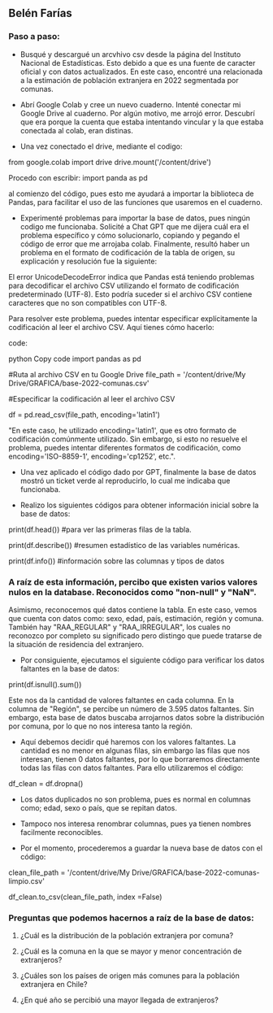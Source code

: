 ## Belén Farías
###  Paso a paso:

- Busqué y descargué un arcvhivo csv desde la página del Instituto Nacional de Estadísticas. Esto debido a que es una fuente de caracter oficial y con datos actualizados. En este caso, encontré una relacionada a la estimación de población extranjera en 2022 segmentada por comunas. 

- Abrí Google Colab y cree un nuevo cuaderno. Intenté conectar mi Google Drive al cuaderno. Por algún motivo, me arrojó error. Descubrí que era porque la cuenta que estaba intentando vincular y la que estaba conectada al colab, eran distinas. 

- Una vez conectado el drive, mediante el codigo: 

from google.colab import drive
drive.mount('/content/drive')

Procedo con escribir: import panda as pd

al comienzo del código, pues esto me ayudará a importar la biblioteca de Pandas, para facilitar el uso de las funciones que usaremos en el cuaderno. 

- Experimenté problemas para importar la base de datos, pues ningún codigo me funcionaba. Solicité a Chat GPT que me dijera cuál era el problema específico y cómo solucionarlo, copiando y pegando el código de error que me arrojaba colab. Finalmente, resultó haber un problema en el formato de codificación de la tabla de origen, su explicación y resolución fue la siguiente: 


El error UnicodeDecodeError indica que Pandas está teniendo problemas para decodificar el archivo CSV utilizando el formato de codificación predeterminado (UTF-8). Esto podría suceder si el archivo CSV contiene caracteres que no son compatibles con UTF-8.

Para resolver este problema, puedes intentar especificar explícitamente la codificación al leer el archivo CSV. Aquí tienes cómo hacerlo:

code: 

python
Copy code
import pandas as pd

#Ruta al archivo CSV en tu Google Drive
file_path = '/content/drive/My Drive/GRAFICA/base-2022-comunas.csv'

#Especificar la codificación al leer el archivo CSV

df = pd.read_csv(file_path, encoding='latin1')

"En este caso, he utilizado encoding='latin1', que es otro formato de codificación comúnmente utilizado. Sin embargo, si esto no resuelve el problema, puedes intentar diferentes formatos de codificación, como encoding='ISO-8859-1', encoding='cp1252', etc.".

- Una vez aplicado el código dado por GPT, finalmente la base de datos mostró un ticket verde al reproducirlo, lo cual me indicaba que funcionaba.

- Realizo los siguientes códigos para obtener información inicial sobre la base de datos: 

print(df.head()) #para ver las primeras filas de la tabla.

print(df.describe()) #resumen estadístico de las variables numéricas.

print(df.info()) #información sobre las columnas y tipos de datos

### A raíz de esta información, percibo que existen varios valores nulos en la database. Reconocidos como "non-null" y "NaN". 

Asimismo, reconocemos qué datos contiene la tabla. En este caso, vemos que cuenta con datos como: sexo, edad, país, estimación, región y comuna. También hay "RAA_REGULAR" y "RAA_IRREGULAR", los cuales no reconozco por completo su significado pero distingo que puede tratarse de la situación de residencia del extranjero. 

- Por consiguiente, ejecutamos el siguiente código para verificar los datos faltantes en la base de datos: 

print(df.isnull().sum())

Este nos da la cantidad de valores faltantes en cada columna. En la columna de "Región", se percibe un número de 3.595 datos faltantes. Sin embargo, esta base de datos buscaba arrojarnos datos sobre la distribución por comuna, por lo que no nos interesa tanto la región. 

- Aquí debemos decidir qué haremos con los valores faltantes. La cantidad es no menor en algunas filas, sin embargo las filas que nos interesan, tienen 0 datos faltantes, por lo que borraremos directamente todas las filas con datos faltantes. Para ello utilizaremos el código:

df_clean = df.dropna()

- Los datos duplicados no son problema, pues es normal en columnas como; edad, sexo o país, que se repitan datos. 

- Tampoco nos interesa renombrar columnas, pues ya tienen nombres facilmente reconocibles. 

- Por el momento, procederemos a guardar la nueva base de datos con el código: 

clean_file_path = '/content/drive/My Drive/GRAFICA/base-2022-comunas-limpio.csv'

df_clean.to_csv(clean_file_path, index =False)

### Preguntas que podemos hacernos a raíz de la base de datos:

1. ¿Cuál es la distribución de la población extranjera por comuna?

1. ¿Cuál es la comuna en la que se mayor y menor concentración de extranjeros?

1. ¿Cuáles son los países de origen más comunes para la población extranjera en Chile?

1. ¿En qué año se percibió una mayor llegada de extranjeros?







